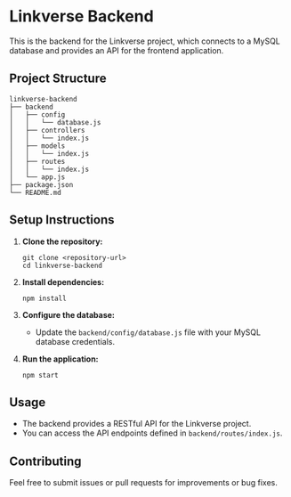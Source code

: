 # Linkverse Backend

This is the backend for the Linkverse project, which connects to a MySQL database and provides an API for the frontend application.

## Project Structure

```
linkverse-backend
├── backend
│   ├── config
│   │   └── database.js
│   ├── controllers
│   │   └── index.js
│   ├── models
│   │   └── index.js
│   ├── routes
│   │   └── index.js
│   └── app.js
├── package.json
└── README.md
```

## Setup Instructions

1. **Clone the repository:**
   ```
   git clone <repository-url>
   cd linkverse-backend
   ```

2. **Install dependencies:**
   ```
   npm install
   ```

3. **Configure the database:**
   - Update the `backend/config/database.js` file with your MySQL database credentials.

4. **Run the application:**
   ```
   npm start
   ```

## Usage

- The backend provides a RESTful API for the Linkverse project.
- You can access the API endpoints defined in `backend/routes/index.js`.

## Contributing

Feel free to submit issues or pull requests for improvements or bug fixes.
